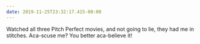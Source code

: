 ```yaml
---
date: 2019-11-25T23:32:17.415-00:00
---
```

Watched all three Pitch Perfect movies, and not going to lie, they had me in stitches. Aca-scuse me? You better aca-believe it!
